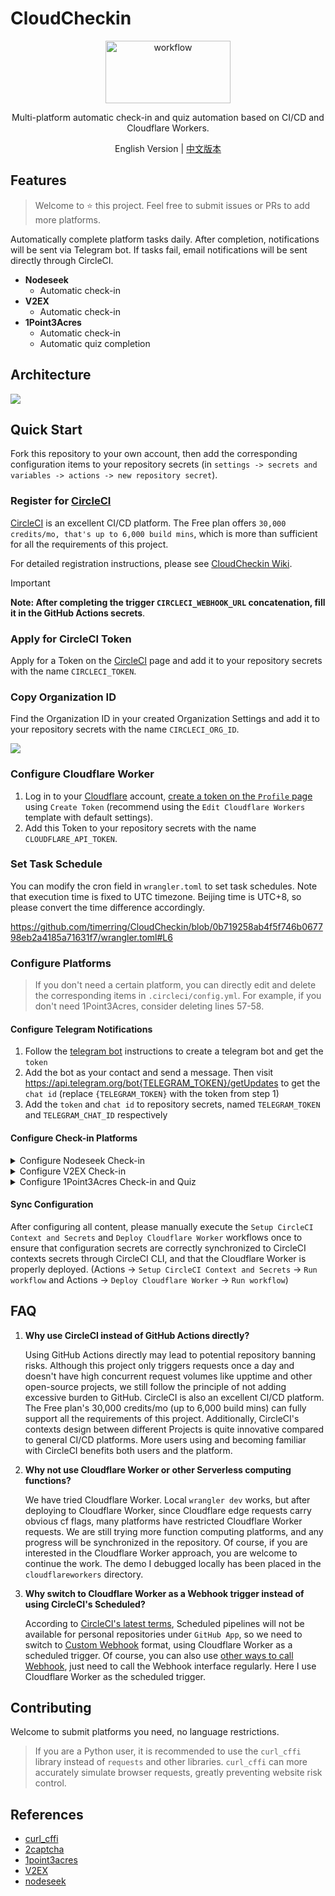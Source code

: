 # CloudCheckin

<div align="center">
  <picture>
    <img src="https://cdn.jsdelivr.net/gh/timerring/scratchpad2023/2024/2025-06-01-17-47-19.png" alt="workflow"  width="200" height="100"/>
  </picture>

Multi-platform automatic check-in and quiz automation based on CI/CD and Cloudflare Workers.

English Version |
[中文版本](./README.md)
</div>

## Features
> Welcome to :star: this project. Feel free to submit issues or PRs to add more platforms.

Automatically complete platform tasks daily. After completion, notifications will be sent via Telegram bot. If tasks fail, email notifications will be sent directly through CircleCI.

- **Nodeseek**
  - Automatic check-in
- **V2EX**
  - Automatic check-in
- **1Point3Acres**
  - Automatic check-in
  - Automatic quiz completion

## Architecture

![](https://cdn.jsdelivr.net/gh/timerring/scratchpad2023/2024/2025-06-01-17-53-56.png)

## Quick Start

Fork this repository to your own account, then add the corresponding configuration items to your repository secrets (in `settings -> secrets and variables -> actions -> new repository secret`).

### Register for [CircleCI](https://circleci.com/)

[CircleCI](https://circleci.com/) is an excellent CI/CD platform. The Free plan offers `30,000 credits/mo, that's up to 6,000 build mins`, which is more than sufficient for all the requirements of this project.

For detailed registration instructions, please see [CloudCheckin Wiki](https://github.com/timerring/CloudCheckin/wiki/CircleCI-Registeration).

> [!IMPORTANT]
> **Note: After completing the trigger `CIRCLECI_WEBHOOK_URL` concatenation, fill it in the GitHub Actions secrets**.

### Apply for CircleCI Token

Apply for a Token on the [CircleCI](https://app.circleci.com/settings/user/tokens) page and add it to your repository secrets with the name `CIRCLECI_TOKEN`.

### Copy Organization ID

Find the Organization ID in your created Organization Settings and add it to your repository secrets with the name `CIRCLECI_ORG_ID`.

![](https://cdn.jsdelivr.net/gh/timerring/scratchpad2023/2024/2025-05-30-13-25-46.png)

### Configure Cloudflare Worker

1. Log in to your [Cloudflare](https://dash.cloudflare.com/login) account, [create a token on the `Profile` page](https://dash.cloudflare.com/profile/api-tokens) using `Create Token` (recommend using the `Edit Cloudflare Workers` template with default settings).
2. Add this Token to your repository secrets with the name `CLOUDFLARE_API_TOKEN`.

### Set Task Schedule

You can modify the cron field in `wrangler.toml` to set task schedules. Note that execution time is fixed to UTC timezone. Beijing time is UTC+8, so please convert the time difference accordingly.

https://github.com/timerring/CloudCheckin/blob/0b719258ab4f5f746b067798eb2a4185a71631f7/wrangler.toml#L6

### Configure Platforms

> If you don't need a certain platform, you can directly edit and delete the corresponding items in `.circleci/config.yml`. For example, if you don't need 1Point3Acres, consider deleting lines 57-58.

#### Configure Telegram Notifications

1. Follow the [telegram bot](https://core.telegram.org/bots/features#botfather) instructions to create a telegram bot and get the `token`
2. Add the bot as your contact and send a message. Then visit https://api.telegram.org/bot{TELEGRAM_TOKEN}/getUpdates to get the `chat id` (replace `{TELEGRAM_TOKEN}` with the token from step 1)
3. Add the `token` and `chat id` to repository secrets, named `TELEGRAM_TOKEN` and `TELEGRAM_CHAT_ID` respectively

#### Configure Check-in Platforms

<details>
<summary>Configure Nodeseek Check-in</summary>

1. Get the `cookie` from the Nodeseek website (for cookie acquisition methods, please refer to [COOKIE Acquisition Tutorial](https://blog.timerring.com/posts/the-way-to-get-cookie/))
2. Add the `cookie` to repository secrets with the name `NODESEEK_COOKIE`

</details>

<details>
<summary>Configure V2EX Check-in</summary>

1. Get the `cookie` from the V2EX website (for cookie acquisition methods, please refer to [COOKIE Acquisition Tutorial](https://blog.timerring.com/posts/the-way-to-get-cookie/))
2. Note that V2EX cookies contain special characters like `"` and `$`, which may cause shell transmission failures when passing secrets. Therefore, you need to escape these two special characters. A simple replacement script is: `echo 'your V2EX cookie' | sed 's/["$]/\\&/g'`
3. Add the escaped `cookie` to repository secrets with the name `V2EX_COOKIE`

</details>

<details>
<summary>Configure 1Point3Acres Check-in and Quiz</summary>

1. Get the `cookie` from the 1Point3Acres website (for cookie acquisition methods, please refer to [COOKIE Acquisition Tutorial](https://blog.timerring.com/posts/the-way-to-get-cookie/))
2. Add the `cookie` to repository secrets with the name `ONEPOINT3ACRES_COOKIE`
3. Top up and get an `api key` from [2captcha](https://2captcha.com/) (since 1Point3Acres check-in and quiz require Cloudflare Turnstile verification, we use 2captcha's API to solve the verification problem)
   - Note: 2captcha API requires payment, starting from $3, supports Alipay. Each successful verification costs about $0.00145, so $3 can be used 2068 times, approximately 2.83 years.
4. Add the `api key` to repository secrets with the name `TWOCAPTCHA_APIKEY`

</details>

#### Sync Configuration

After configuring all content, please manually execute the `Setup CircleCI Context and Secrets` and `Deploy Cloudflare Worker` workflows once to ensure that configuration secrets are correctly synchronized to CircleCI contexts secrets through CircleCI CLI, and that the Cloudflare Worker is properly deployed. (Actions -> `Setup CircleCI Context and Secrets` -> `Run workflow` and Actions -> `Deploy Cloudflare Worker` -> `Run workflow`)

## FAQ

1. **Why use CircleCI instead of GitHub Actions directly?**
   
   Using GitHub Actions directly may lead to potential repository banning risks. Although this project only triggers requests once a day and doesn't have high concurrent request volumes like upptime and other open-source projects, we still follow the principle of not adding excessive burden to GitHub. CircleCI is also an excellent CI/CD platform. The Free plan's 30,000 credits/mo (up to 6,000 build mins) can fully support all the requirements of this project. Additionally, CircleCI's contexts design between different Projects is quite innovative compared to general CI/CD platforms. More users using and becoming familiar with CircleCI benefits both users and the platform.

2. **Why not use Cloudflare Worker or other Serverless computing functions?**
   
   We have tried Cloudflare Worker. Local `wrangler dev` works, but after deploying to Cloudflare Worker, since Cloudflare edge requests carry obvious cf flags, many platforms have restricted Cloudflare Worker requests. We are still trying more function computing platforms, and any progress will be synchronized in the repository. Of course, if you are interested in the Cloudflare Worker approach, you are welcome to continue the work. The demo I debugged locally has been placed in the `cloudflareworkers` directory.

3. **Why switch to Cloudflare Worker as a Webhook trigger instead of using CircleCI's Scheduled?**
   
   According to [CircleCI's latest terms](https://circleci.com/docs/version-control-system-integration-overview/#pipeline-triggers-and-integrations), Scheduled pipelines will not be available for personal repositories under `GitHub App`, so we need to switch to [Custom Webhook](https://circleci.com/docs/custom-webhooks/) format, using Cloudflare Worker as a scheduled trigger. Of course, you can also use [other ways to call Webhook](https://circleci.com/docs/triggers-overview/#trigger-a-pipeline-from-a-custom-webhook), just need to call the Webhook interface regularly. Here I use Cloudflare Worker as the scheduled trigger.

## Contributing

Welcome to submit platforms you need, no language restrictions.

> If you are a Python user, it is recommended to use the `curl_cffi` library instead of `requests` and other libraries. `curl_cffi` can more accurately simulate browser requests, greatly preventing website risk control.

## References
- [curl_cffi](https://github.com/lexiforest/curl_cffi)
- [2captcha](https://github.com/2captcha/2captcha-python)
- [1point3acres](https://github.com/harryhare/1point3acres)
- [V2EX](https://github.com/CruiseTian/action-hub)
- [nodeseek](https://github.com/xinycai/nodeseek_signin)